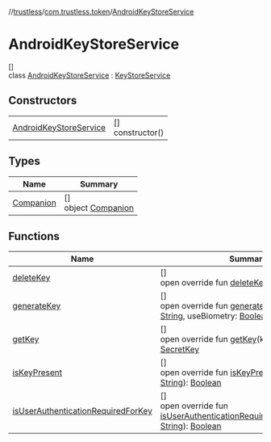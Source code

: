 //[trustless](../../../index.md)/[com.trustless.token](../index.md)/[AndroidKeyStoreService](index.md)

# AndroidKeyStoreService

[]\
class [AndroidKeyStoreService](index.md) : [KeyStoreService](../-key-store-service/index.md)

## Constructors

| | |
|---|---|
| [AndroidKeyStoreService](-android-key-store-service.md) | []<br>constructor() |

## Types

| Name | Summary |
|---|---|
| [Companion](-companion/index.md) | []<br>object [Companion](-companion/index.md) |

## Functions

| Name | Summary |
|---|---|
| [deleteKey](delete-key.md) | []<br>open override fun [deleteKey](delete-key.md)(keyAlias: [String](https://kotlinlang.org/api/latest/jvm/stdlib/kotlin/-string/index.html)) |
| [generateKey](generate-key.md) | []<br>open override fun [generateKey](generate-key.md)(keyAlias: [String](https://kotlinlang.org/api/latest/jvm/stdlib/kotlin/-string/index.html), useBiometry: [Boolean](https://kotlinlang.org/api/latest/jvm/stdlib/kotlin/-boolean/index.html)) |
| [getKey](get-key.md) | []<br>open override fun [getKey](get-key.md)(keyAlias: [String](https://kotlinlang.org/api/latest/jvm/stdlib/kotlin/-string/index.html)): [SecretKey](https://developer.android.com/reference/kotlin/javax/crypto/SecretKey.html) |
| [isKeyPresent](is-key-present.md) | []<br>open override fun [isKeyPresent](is-key-present.md)(keyAlias: [String](https://kotlinlang.org/api/latest/jvm/stdlib/kotlin/-string/index.html)): [Boolean](https://kotlinlang.org/api/latest/jvm/stdlib/kotlin/-boolean/index.html) |
| [isUserAuthenticationRequiredForKey](is-user-authentication-required-for-key.md) | []<br>open override fun [isUserAuthenticationRequiredForKey](is-user-authentication-required-for-key.md)(keyAlias: [String](https://kotlinlang.org/api/latest/jvm/stdlib/kotlin/-string/index.html)): [Boolean](https://kotlinlang.org/api/latest/jvm/stdlib/kotlin/-boolean/index.html) |
